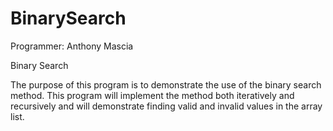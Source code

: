 BinarySearch
============

Programmer: Anthony Mascia

Binary Search

The purpose of this program is to demonstrate the use of the
binary search method. This program will implement the method both
iteratively and recursively and will demonstrate finding valid
and invalid values in the array list.
